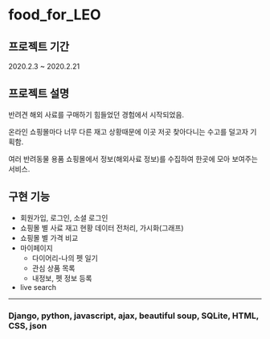 #	food_for_LEO



## 프로젝트 기간

2020.2.3 ~ 2020.2.21



## 프로젝트 설명

반려견 해외 사료를 구매하기 힘들었던 경험에서 시작되었음.

온라인 쇼핑몰마다 너무 다른 재고 상황때문에 이곳 저곳 찾아다니는 수고를 덜고자 기획함.

여러 반려동물 용품 쇼핑몰에서 정보(해외사료 정보)를 수집하여 한곳에 모아 보여주는 서비스.



## 구현 기능

- 회원가입, 로그인, 소셜 로그인
- 쇼핑몰 별 사료 재고 현황 데이터 전처리, 가시화(그래프)
- 쇼핑몰 별 가격 비교
- 마이페이지
  - 다이어리-나의 펫 일기
  - 관심 상품 목록
  - 내정보, 펫 정보 등록
- live search

------

### Django, python, javascript, ajax, beautiful soup, SQLite, HTML, CSS, json

